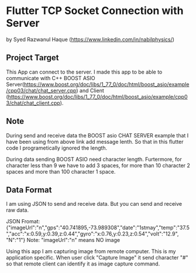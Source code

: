 
# Flutter TCP Socket Connection with Server

by Syed Razwanul Haque (https://www.linkedin.com/in/nabilphysics/)

## Project Target
This App can connect to the server. I made this app to be able to communicate with C++ BOOST ASIO Server(https://www.boost.org/doc/libs/1_77_0/doc/html/boost_asio/example/cpp03/chat/chat_server.cpp) and Client (https://www.boost.org/doc/libs/1_77_0/doc/html/boost_asio/example/cpp03/chat/chat_client.cpp).

## Note
During send and receive data the BOOST asio CHAT SERVER example that I have been using from above link add message lenth.
So that in this flutter code I programetically ignored the length. 

During data sending BOOST ASIO need character length. Furtermore, for character less than 9 we have to add
3 spaces, for more than 10 character 2 spaces and more than 100 character 1 space. 

## Data Format
I am using JSON to send and receive data.
But you can send and receive raw data. 

JSON Fromat: {"imageUrl":"n","gps":"40.741895,-73.989308","date":"1stmay","temp":"37.5","acc":"x:0.59,y:0.39,z:0.44","gyro":"x:0.76,y:0.23,z:0.54","volt":"12.9", "N":"1"}
Note: "imageUrl":"n" means NO image 

Using this app I am capturing image from remote computer. This is my application specific.
When user click "Capture Image" it send character "#" so that remote client can identify
it as image capture command. 
